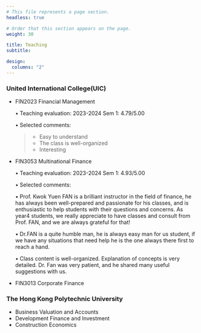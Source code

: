 ```yaml
---
# This file represents a page section.
headless: true

# Order that this section appears on the page.
weight: 30

title: Teaching
subtitle:

design:
  columns: "2"
---
```


### United International College(UIC)

- FIN2023 Financial Management  

  • Teaching evaluation: 2023-2024 Sem 1: 4.79/5.00  
	
  • Selected comments:  
	>   - Easy to understand  
	>   - The class is well-organized  
	>   - Interesting  

- FIN3053 Multinational Finance  

  •	Teaching evaluation: 2023-2024 Sem 1: 4.93/5.00  
  
  •	Selected comments:  
  
    • Prof. Kwok Yuen FAN is a brilliant instructor in the field of finance, he has always been well-prepared and passionate for his classes, and is enthusiastic to help students with their questions and concerns. As year4 students, we really appreciate to have classes and consult from Prof. FAN, and we are always grateful for that!  
	
    • Dr.FAN is a quite humble man, he is always easy man for us student, if we have any situations that need help he is the one always there first to reach a hand.  
	
    • Class content is well-organized. Explanation of concepts is very detailed. Dr. Fan was very patient, and he shared many useful suggestions with us.  
	
- FIN3013 Corporate Finance

### The Hong Kong Polytechnic University

- Business Valuation and Accounts
- Development Finance and Investment
- Construction Economics
